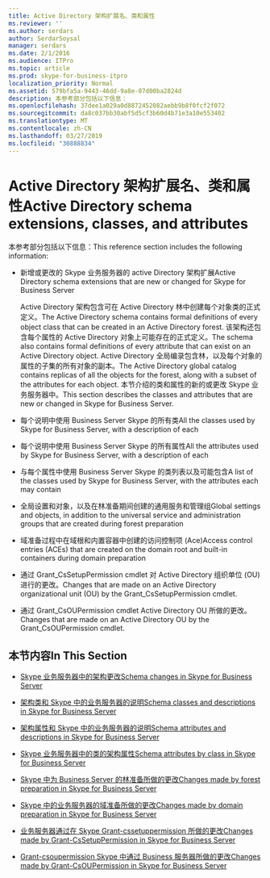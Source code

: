 ```yaml
---
title: Active Directory 架构扩展名、类和属性
ms.reviewer: ''
ms.author: serdars
author: SerdarSoysal
manager: serdars
ms.date: 2/1/2016
ms.audience: ITPro
ms.topic: article
ms.prod: skype-for-business-itpro
localization_priority: Normal
ms.assetid: 579bfa5a-9443-46dd-9a8e-07d00ba2824d
description: 本参考部分包括以下信息：
ms.openlocfilehash: 37dee1a029a0d8872452082aebb9b8f0fcf2f072
ms.sourcegitcommit: da8c037bb30abf5d5cf3b60d4b71e3a10e553402
ms.translationtype: MT
ms.contentlocale: zh-CN
ms.lasthandoff: 03/27/2019
ms.locfileid: "30888834"
---
```

# <a name="active-directory-schema-extensions-classes-and-attributes"></a><span data-ttu-id="57873-103">Active Directory 架构扩展名、类和属性</span><span class="sxs-lookup"><span data-stu-id="57873-103">Active Directory schema extensions, classes, and attributes</span></span>
 
<span data-ttu-id="57873-104">本参考部分包括以下信息：</span><span class="sxs-lookup"><span data-stu-id="57873-104">This reference section includes the following information:</span></span> 
  
- <span data-ttu-id="57873-105">新增或更改的 Skype 业务服务器的 active Directory 架构扩展</span><span class="sxs-lookup"><span data-stu-id="57873-105">Active Directory schema extensions that are new or changed for Skype for Business Server</span></span>
    
    <span data-ttu-id="57873-106">Active Directory 架构包含可在 Active Directory 林中创建每个对象类的正式定义。</span><span class="sxs-lookup"><span data-stu-id="57873-106">The Active Directory schema contains formal definitions of every object class that can be created in an Active Directory forest.</span></span> <span data-ttu-id="57873-107">该架构还包含每个属性的 Active Directory 对象上可能存在的正式定义。</span><span class="sxs-lookup"><span data-stu-id="57873-107">The schema also contains formal definitions of every attribute that can exist on an Active Directory object.</span></span> <span data-ttu-id="57873-108">Active Directory 全局编录包含林，以及每个对象的属性的子集的所有对象的副本。</span><span class="sxs-lookup"><span data-stu-id="57873-108">The Active Directory global catalog contains replicas of all the objects for the forest, along with a subset of the attributes for each object.</span></span> <span data-ttu-id="57873-109">本节介绍的类和属性的新的或更改 Skype 业务服务器中。</span><span class="sxs-lookup"><span data-stu-id="57873-109">This section describes the classes and attributes that are new or changed in Skype for Business Server.</span></span>
    
- <span data-ttu-id="57873-110">每个说明中使用 Business Server Skype 的所有类</span><span class="sxs-lookup"><span data-stu-id="57873-110">All the classes used by Skype for Business Server, with a description of each</span></span>
    
- <span data-ttu-id="57873-111">每个说明中使用 Business Server Skype 的所有属性</span><span class="sxs-lookup"><span data-stu-id="57873-111">All the attributes used by Skype for Business Server, with a description of each</span></span>
    
- <span data-ttu-id="57873-112">与每个属性中使用 Business Server Skype 的类列表以及可能包含</span><span class="sxs-lookup"><span data-stu-id="57873-112">A list of the classes used by Skype for Business Server, with the attributes each may contain</span></span>
    
- <span data-ttu-id="57873-113">全局设置和对象，以及在林准备期间创建的通用服务和管理组</span><span class="sxs-lookup"><span data-stu-id="57873-113">Global settings and objects, in addition to the universal service and administration groups that are created during forest preparation</span></span>
    
- <span data-ttu-id="57873-114">域准备过程中在域根和内置容器中创建的访问控制项 (Ace)</span><span class="sxs-lookup"><span data-stu-id="57873-114">Access control entries (ACEs) that are created on the domain root and built-in containers during domain preparation</span></span>
    
- <span data-ttu-id="57873-115">通过 Grant_CsSetupPermission cmdlet 对 Active Directory 组织单位 (OU) 进行的更改。</span><span class="sxs-lookup"><span data-stu-id="57873-115">Changes that are made on an Active Directory organizational unit (OU) by the Grant_CsSetupPermission cmdlet.</span></span>
    
- <span data-ttu-id="57873-116">通过 Grant_CsOUPermission cmdlet Active Directory OU 所做的更改。</span><span class="sxs-lookup"><span data-stu-id="57873-116">Changes that are made on an Active Directory OU by the Grant_CsOUPermission cmdlet.</span></span>
    
## <a name="in-this-section"></a><span data-ttu-id="57873-117">本节内容</span><span class="sxs-lookup"><span data-stu-id="57873-117">In This Section</span></span>

- [<span data-ttu-id="57873-118">Skype 业务服务器中的架构更改</span><span class="sxs-lookup"><span data-stu-id="57873-118">Schema changes in Skype for Business Server</span></span>](schema-changes.md)
    
- [<span data-ttu-id="57873-119">架构类和 Skype 中的业务服务器的说明</span><span class="sxs-lookup"><span data-stu-id="57873-119">Schema classes and descriptions in Skype for Business Server</span></span>](schema-classes-and-descriptions.md)
    
- [<span data-ttu-id="57873-120">架构属性和 Skype 中的业务服务器的说明</span><span class="sxs-lookup"><span data-stu-id="57873-120">Schema attributes and descriptions in Skype for Business Server</span></span>](schema-attributes-and-descriptions.md)
    
- [<span data-ttu-id="57873-121">Skype 业务服务器中的类的架构属性</span><span class="sxs-lookup"><span data-stu-id="57873-121">Schema attributes by class in Skype for Business Server</span></span>](schema-attributes-by-class.md)
    
- [<span data-ttu-id="57873-122">Skype 中为 Business Server 的林准备所做的更改</span><span class="sxs-lookup"><span data-stu-id="57873-122">Changes made by forest preparation in Skype for Business Server</span></span>](changes-made-by-forest-preparation.md)
    
- [<span data-ttu-id="57873-123">Skype 中的业务服务器的域准备所做的更改</span><span class="sxs-lookup"><span data-stu-id="57873-123">Changes made by domain preparation in Skype for Business Server</span></span>](changes-made-by-domain-preparation.md)
    
- [<span data-ttu-id="57873-124">业务服务器通过在 Skype Grant-cssetuppermission 所做的更改</span><span class="sxs-lookup"><span data-stu-id="57873-124">Changes made by Grant-CsSetupPermission in Skype for Business Server</span></span>](changes-made-by-grant-cssetuppermission.md)
    
- [<span data-ttu-id="57873-125">Grant-csoupermission Skype 中通过 Business 服务器所做的更改</span><span class="sxs-lookup"><span data-stu-id="57873-125">Changes made by Grant-CsOUPermission in Skype for Business Server</span></span>](changes-made-by-grant-csoupermission.md)
    

